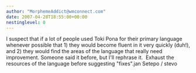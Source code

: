 ```yaml
---
author: "MorphemeAddict@wmconnect.com"
date: 2007-04-28T18:55:00+00:00
nestinglevel: 0
---
```

I suspect that if a lot of people used Toki Pona for their primary language whenever possible that 1) they would become fluent in it very quickly (duh!), and 2) they would find the areas of the language that really need improvement. Someone said it before, but I'll rephrase it.  Exhaust the resources of the language before suggesting "fixes".jan Setepo / stevo